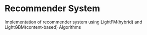 # Recommender System
 Implementation of recommender system using LightFM(hybrid) and LightGBM(content-based) Algorithms
